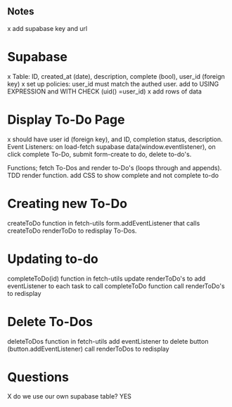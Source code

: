 ## Notes

x add supabase key and url

# Supabase

x Table: ID, created_at (date), description, complete (bool), user_id (foreign key)
x set up policies: user_id must match the authed user. add to USING EXPRESSION and WITH CHECK (uid() =user_id)
x add rows of data

# Display To-Do Page

x should have user id (foreign key), and ID, completion status, description.
Event Listeners: on load-fetch supabase data(window.eventlistener), on click complete To-Do, submit form-create to do, delete to-do's.

Functions; fetch To-Dos and render to-Do's (loops through and appends). TDD render function.
add CSS to show complete and not complete to-do

# Creating new To-Do

createToDo function in fetch-utils
form.addEventListener that calls createToDo
renderToDo to redisplay To-Dos.

# Updating to-do

completeToDo(id) function in fetch-utils
update renderToDo's to add eventListener to each task to call completeToDo function
call renderToDo's to redisplay

# Delete To-Dos

deleteToDos function in fetch-utils
add eventListener to delete button (button.addEventListener)
call renderToDos to redisplay

# Questions

X do we use our own supabase table? YES
